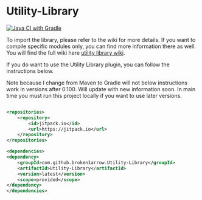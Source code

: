 # Utility-Library

[![Java CI with Gradle](https://github.com/broken1arrow/Utility-Library/actions/workflows/gradle.yml/badge.svg)](https://github.com/broken1arrow/Utility-Library/actions/workflows/gradle.yml)

To import the library, please refer to the wiki for more details. If you want to compile specific modules only, you can find more information there as well. 
You will find the full wiki here [utility library wiki](https://broken-arrow.gitbook.io/utility-library/).

If you do want to use the Utility Library plugin, you can follow the instructions below. 

Note because I change from Maven to Gradle will not below instructions work in versions after 0.100. Will update with new information soon. 
In main time you must run this project locally if you want to use later versions.


```xml

<repositories>
    <repository>
        <id>jitpack.io</id>
        <url>https://jitpack.io</url>
    </repository>
</repositories>

<dependencies>
<dependency>
    <groupId>com.github.broken1arrow.Utility-Library</groupId>
    <artifactId>Utility-Library</artifactId>
    <version>latest</version>
    <scope>provided</scope>
</dependency>
</dependencies>

```
